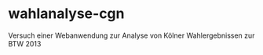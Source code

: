 wahlanalyse-cgn
===============

Versuch einer Webanwendung zur Analyse von Kölner Wahlergebnissen zur BTW 2013
